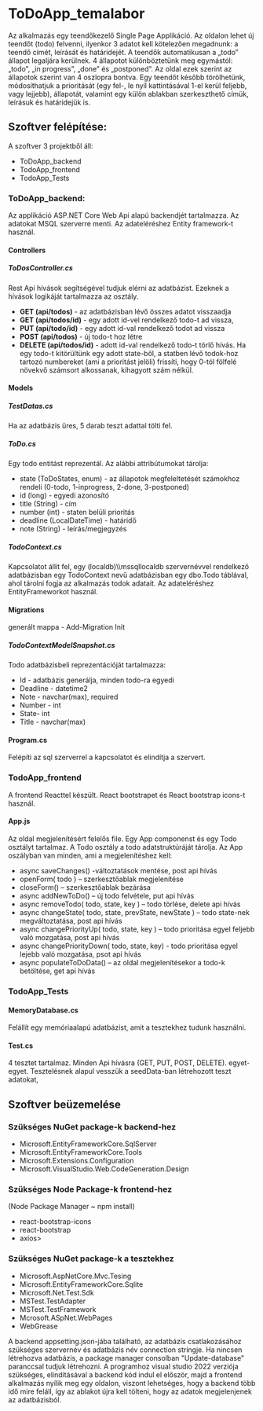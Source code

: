 <h1>ToDoApp_temalabor</h1>
Az alkalmazás egy teendőkezelő Single Page Applikáció. Az oldalon lehet új teendőt (todo) felvenni, ilyenkor 3 adatot kell kötelezően megadnunk: a teendő címét, leírását és határidejét. A teendők automatikusan a „todo” állapot legaljára kerülnek. 4 állapotot különböztetünk meg egymástól: „todo”, „in progress”, „done” és „postponed”. Az oldal ezek szerint az állapotok szerint van 4 oszlopra bontva. Egy teendőt később törölhetünk, módosíthatjuk a prioritását (egy fel-, le nyíl kattintásával 1-el kerül feljebb, vagy lejjebb), állapotát, valamint egy külön ablakban szerkeszthető címük, leírásuk és határidejük is.  
<h2>Szoftver felépítése:</h2>
A szoftver 3 projektből áll: 
  <ul>
  <li>ToDoApp_backend</li> 
  <li>TodoApp_frontend</li>
  <li>TodoApp_Tests</li>
  </ul>
<h3>ToDoApp_backend:</h3>
Az applikáció ASP.NET Core Web Api alapú backendjét tartalmazza. Az adatokat MSQL szerverre menti. Az adateléréshez Entity framework-t használ. 
<h4>Controllers</h4>
<h5>ToDosController.cs</h5>
Rest Api hívások segítségével tudjuk elérni az adatbázist. Ezeknek a hívások logikáját tartalmazza az osztály. 
<ul>
  <li><strong>GET (api/todos)</strong> - az adatbázisban lévő összes adatot visszaadja</li>
  <li><strong>GET (api/todos/id)</strong> - egy adott id-vel rendelkező todo-t ad vissza,</li>
  <li><strong>PUT (api/todo/id)</strong> - egy adott id-val rendelkező todot ad vissza</li>
  <li><strong>POST (api/todos)</strong> - új todo-t hoz létre</li>
  <li><strong>DELETE (api/todos/id)</strong> - adott id-val rendelkező todo-t törlő hívás. Ha egy todo-t kitörültünk egy adott state-ből, a statben lévő todok-hoz tartozó numbereket (ami a prioritást jelöli) frissíti, hogy 0-tól fölfelé növekvő számsort alkossanak, kihagyott szám nélkül.</li>
  </ul>
<h4>Models</h4>
<h5>TestDatas.cs</h5>
  Ha az adatbázis üres, 5 darab teszt adattal tölti fel.
<h5>ToDo.cs</h5> 
  Egy todo entitást reprezentál. Az alábbi attribútumokat tárolja:
  <ul>
  <li> state (ToDoStates, enum) - az állapotok megfeleltetését számokhoz rendeli (0-todo, 1-inprogress, 2-done, 3-postponed)</li>
    <li> id (long) - egyedi azonosító</li>
    <li> title (String) - cím</li>
    <li> number (int) - staten belüli prioritás</li>
    <li> deadline (LocalDateTime) - határidő</li>
    <li> note (String) - leírás/megjegyzés</li>
  </ul>
  <h5>TodoContext.cs</h5> 
  Kapcsolatot állít fel,  egy (localdb)\\mssqllocaldb szervernévvel rendelkező adatbázisban egy TodoContext nevű adatbázisban egy dbo.Todo táblával, ahol tárolni fogja az alkalmazás todok adatait. Az adateléréshez EntityFrameworkot használ.
<h4>Migrations</h4>
generált mappa - Add-Migration Init
<h5>TodoContextModelSnapshot.cs</h5>
  Todo adatbázisbeli reprezentációját tartalmazza: 
  <ul>
    <li> Id - adatbázis generálja, minden todo-ra egyedi</li>
    <li> Deadline - datetime2 </li>
    <li> Note - navchar(max), required </li>
    <li> Number - int</li>
    <li> State- int</li>
    <li> Title - navchar(max)</li>
  </ul> 
<h4>Program.cs</h4> 
Felépíti az sql szerverrel a kapcsolatot és elindítja a szervert.
<h3>TodoApp_frontend</h3>
A frontend Reacttel készült. React bootstrapet és  React bootstrap icons-t használ.  
<h4>App.js</h4>
Az oldal megjelenítésért felelős file. Egy App componenst és egy Todo osztályt tartalmaz. A Todo osztály a todo adatstruktúráját tárolja. Az App oszályban van minden, ami a megjelenítéshez kell:
<ul>
  <li>async saveChanges() -változtatások mentése, post api hívás</li>
  <li>openForm( todo ) – szerkesztőablak megjelenítése</li>
  <li>closeForm() – szerkesztőablak bezárása</li>
  <li>async addNewToDo() – új todo felvétele, put api hívás</li>
  <li>async removeTodo( todo, state, key ) – todo törlése, delete api hívás</li>
  <li>async changeState( todo, state, prevState, newState ) – todo state-nek megváltoztatása, post api hívás</li>
  <li>async changePriorityUp( todo, state, key ) – todo prioritása egyel feljebb való mozgatása, post api hívás</li>
  <li>async changePriorityDown( todo, state, key) - todo prioritása egyel lejebb való mozgatása, psot api hívás</li>
  <li>async populateToDoData() – az oldal megjelenítésekor a todo-k betöltése, get api hívás</li>
</ul>
<h3>TodoApp_Tests</h3>
<h4>MemoryDatabase.cs</h4>
  Felállít egy memóriaalapú adatbázist, amit a tesztekhez tudunk használni.
<h4>Test.cs</h4> 
  4 tesztet tartalmaz. Minden Api hívásra (GET, PUT, POST, DELETE). egyet-egyet. Tesztelésnek alapul vesszük a seedData-ban létrehozott teszt adatokat,
<h2>Szoftver beüzemelése</h2>
<h3>Szükséges NuGet package-k backend-hez</h3>
  <ul>
    <li>Microsoft.EntityFrameworkCore.SqlServer</li>
    <li>Microsoft.EntityFrameworkCore.Tools</li>
    <li>Microsoft.Extensions.Configuration</li>
    <li>Microsoft.VisualStudio.Web.CodeGeneration.Design</li>
  </ul>
<h3>Szükséges Node Package-k frontend-hez</h3>
(Node Package Manager  ~ npm install)
  <ul>
    <li>react-bootstrap-icons</li>
    <li>react-bootstrap</li>
    <li>axios></li>
  </ul>
<h3>Szükséges NuGet package-k a tesztekhez</h3>
  <ul>
    <li>Microsoft.AspNetCore.Mvc.Tesing</li>
    <li>Microsoft.EntityFrameworkCore.Sqlite</li>
    <li>Microsoft.Net.Test.Sdk</li>
    <li>MSTest.TestAdapter</li>
    <li>MSTest.TestFramework</li>
    <li>Mcrosoft.ASpNet.WebPages</li>
    <li>WebGrease</li>
  </ul>
A backend appsetting.json-jába található, az adatbázis csatlakozásához szükséges szervernév és adatbázis név connection stringje. Ha nincsen létrehozva adatbázis, a package manager consolban "Update-database" paranccsal tudjuk létrehozni.
A programhoz visual studio 2022 verziója szükséges, elindításával a backend kód indul el először, majd a frontend alkalmazás nyílik meg egy oldalon, viszont lehetséges, hogy a backend több idő mire feláll, így az ablakot újra kell tölteni, hogy az adatok megjelenjenek az adatbázisból.
